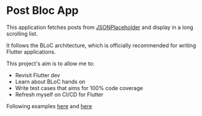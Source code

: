 # Post Bloc App

This application fetches posts from [JSONPlaceholder](https://jsonplaceholder.typicode.com) and display in a long scrolling list.

It follows the BLoC architecture, which is officially recommended for writing Flutter applications.

This project's aim is to allow me to:
- Revisit Flutter dev
- Learn about BLoC hands on
- Write test cases that aims for 100% code coverage
- Refresh myself on CI/CD for Flutter

Following examples [here](https://bloclibrary.dev/#/flutterweathertutorial) and [here](https://bloclibrary.dev/#/flutterinfinitelisttutorial)
